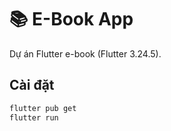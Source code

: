 # 📚 E-Book App

Dự án Flutter e-book (Flutter 3.24.5).

## Cài đặt
```bash
flutter pub get
flutter run
